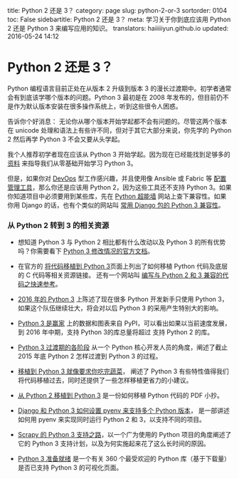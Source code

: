 title: Python 2 还是 3？
category: page
slug: python-2-or-3
sortorder: 0104
toc: False
sidebartitle: Python 2 还是 3？
meta: 学习关于你到底应该用 Python 2 还是 Python 3 来编写应用的知识。
translators: haiiiiiyun.github.io
updated: 2016-05-24 14:12

# Python 2 还是 3？

Python 编程语言目前正处在从版本 2 升级到版本 3 的漫长过渡期中。初学者通常会有到底该学哪个版本的问题。Python 3 最初是在 2008 年发布的，但目前仍不是作为默认版本安装在很多操作系统上，听到这些很令人困惑。

告诉你个好消息： 无论你从哪个版本开始学起都不会有问题的。尽管这两个版本在 unicode 处理和语法上有些许不同，但对于其它大部分来说，你先学的 Python 2 然后再学 Python 3 不会又要从头学起。

我个人推荐初学者现在应该从 Python 3 开始学起。因为现在已经能找到足够多的 [资料](/best-python-resources.html) 来指导我们从零基础开始学习 Python 3。

但是，如果你对 [DevOps](http://baike.baidu.com/view/5705743.htm) 型工作感兴趣，并且使用像 Ansible 或 Fabric 等 [配置管理工具](/configuration-management.html)，那么你还是应该用 Python 2，因为这些工具还不支持 Python 3。如果你知道项目中必须要用到某些库，先在 [Python 超能墙](https://python3wos.appspot.com/) 网站上查下兼容性。如果你用 Django 的话，也有个类似的网站叫 [常用 Django 包的 Python 3 兼容性](http://djangowos.com/)。


### 从 Python 2 转到 3 的相关资源
* 想知道 Python 3 与 Python 2 相比都有什么改动以及 Python 3 的所有优势吗？你需要看下 [Python 3 修改情况的官方文档](https://docs.python.org/3/whatsnew/index.html)。

* 在官方的 [将代码移植到 Python 3](https://wiki.python.org/moin/PortingToPy3k/)页面上列出了如何移植 Python 代码及底层的 C 代码等相关资源链接。 还有一个网站叫 [编写与 Python 2 和 3 兼容的代码之快速参考](https://wiki.python.org/moin/PortingToPy3k/BilingualQuickRef)。

* [2016 年的 Python 3](https://hynek.me/articles/python3-2016/) 上陈述了现在很多 Python 开发新手只使用 Python 3， 如果这个队伍继续壮大，将会对以后 Python 3 的采用产生特别大的影响。

* [Python 3 是赢家](https://blogs.msdn.microsoft.com/pythonengineering/2016/03/08/python-3-is-winning/) 上的数据和图表来自 PyPI，可以看出如果以当前速度发展，到 2016 年中期，支持 Python 3的库总量将超过 支持 Python 2 的库。

* [Python 3 过渡期的各阶段](http://www.snarky.ca/the-stages-of-the-python-3-transition) 从一个 Python 核心开发人员的角度，阐述了截止 2015 年底 Python 2 怎样过渡到 Python 3 的过程。

* [移植到 Python 3 就像要求你吃完蔬菜](http://nothingbutsnark.svbtle.com/porting-to-python-3-is-like-eating-your-vegetables)， 阐述了 Python 3 有些特性值得我们将代码移植过去，同时还提供了一些怎样移植更省力的小建议。

* [从 Python 2 移植到 Python 3](http://ptgmedia.pearsoncmg.com/imprint_downloads/informit/promotions/python/python2python3.pdf) 是一份如何移植 Python 代码的 PDF 小抄。

* [Django 和 Python 3 如何设置 pyenv 来支持多个 Python 版本](https://godjango.com/96-django-and-python-3-how-to-setup-pyenv-for-multiple-pythons/)， 是一部讲述如何用 pyenv 来实现同时运行 Python 2 和 3，以支持不同的项目。

* [Scrapy 的 Python 3 支持之路](http://blog.scrapinghub.com/2015/08/19/scrapy-on-the-road-to-python-3-support/)，以一个广为使用的 Python 项目的角度阐述了它的 Python 3 支持计划，以及为何实施起来花了这么长时间的原因。

* [Python 3 准备就绪](http://py3readiness.org/) 是一个有关 360 个最受欢迎的 Python 库（基于下载量）是否已支持 Python 3 的可视化页面。

